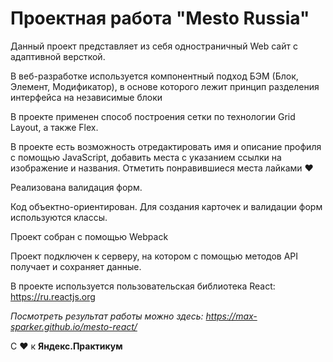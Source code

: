 # Проектная работа "Mesto Russia"

Данный проект представляет из себя одностраничный Web сайт с адаптивной версткой.

В веб-разработке используется компонентный подход БЭМ (Блок, Элемент, Модификатор),
в основе которого лежит принцип разделения интерфейса на независимые блоки

В проекте применен способ построения сетки по технологии Grid Layout, а также Flex.

В проекте есть возможность отредактировать имя и описание профиля с помощью JavaScript,
добавить места с указанием ссылки на изображение и названия. Отметить понравившиеся
места лайками ❤

Реализована валидация форм.

Код объектно-ориентирован. Для создания карточек и валидации форм используются классы.

Проект собран с помощью Webpack

Проект подключен к серверу, на котором с помощью методов API получает и сохраняет данные.

В проекте используется пользовательская библиотека React: https://ru.reactjs.org

_Посмотреть результат работы можно здесь: https://max-sparker.github.io/mesto-react/_

С ❤ к **Яндекс.Практикум**
